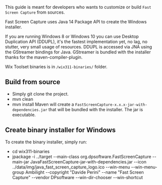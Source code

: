 This guide is meant for developers who wants to customize or build `Fast Screen Capture` from sources.

Fast Screen Capture uses Java 14 Package API to create the Windows installer.

If you are running Windows 8 or Windows 10 you can use Desktop Duplication API (DDUPL), it's the fastest implementation yet, no lag, no stutter, very small usage of resources. DDUPL is accessed via JNA using the GStreamer bindings for Java.
GStreamer is bundled with the installer thanks for the maven-compiler-plugin. 

Wix Toolset binaries is in `/wix311-binaries/` folder.

## Build from source
- Simply git clone the project.
- mvn clean
- mvn install
Maven will create a `FastScreenCapture-x.x.x-jar-with-dependencies.jar` that will be bundled with the installer. The jar is executable.

## Create binary installer for Windows
To create the binary installer, simply run:
- cd wix311-binaries  
- jpackage -i ../target --main-class org.dpsoftware.FastScreenCapture --main-jar JavaFastScreenCapture-jar-with-dependencies.jar --icon ../data/img/java_fast_screen_capture_logo.ico --win-menu --win-menu-group Ambilight --copyright "Davide Perini" --name "Fast Screen Capture"  --vendor DPsoftware --win-dir-chooser --win-shortcut




